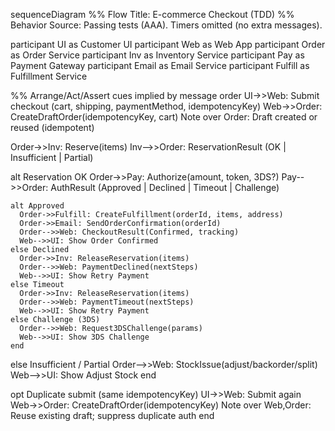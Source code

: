 sequenceDiagram
  %% Flow Title: E-commerce Checkout (TDD)
  %% Behavior Source: Passing tests (AAA). Timers omitted (no extra messages).

  participant UI as Customer UI
  participant Web as Web App
  participant Order as Order Service
  participant Inv as Inventory Service
  participant Pay as Payment Gateway
  participant Email as Email Service
  participant Fulfill as Fulfillment Service

  %% Arrange/Act/Assert cues implied by message order
  UI->>Web: Submit checkout (cart, shipping, paymentMethod, idempotencyKey)
  Web->>Order: CreateDraftOrder(idempotencyKey, cart)
  Note over Order: Draft created or reused (idempotent)

  Order->>Inv: Reserve(items)
  Inv-->>Order: ReservationResult (OK | Insufficient | Partial)

  alt Reservation OK
    Order->>Pay: Authorize(amount, token, 3DS?)
    Pay-->>Order: AuthResult (Approved | Declined | Timeout | Challenge)

    alt Approved
      Order->>Fulfill: CreateFulfillment(orderId, items, address)
      Order->>Email: SendOrderConfirmation(orderId)
      Order-->>Web: CheckoutResult(Confirmed, tracking)
      Web-->>UI: Show Order Confirmed
    else Declined
      Order->>Inv: ReleaseReservation(items)
      Order-->>Web: PaymentDeclined(nextSteps)
      Web-->>UI: Show Retry Payment
    else Timeout
      Order->>Inv: ReleaseReservation(items)
      Order-->>Web: PaymentTimeout(nextSteps)
      Web-->>UI: Show Retry Payment
    else Challenge (3DS)
      Order-->>Web: Request3DSChallenge(params)
      Web-->>UI: Show 3DS Challenge
    end

  else Insufficient / Partial
    Order-->>Web: StockIssue(adjust/backorder/split)
    Web-->>UI: Show Adjust Stock
  end

  opt Duplicate submit (same idempotencyKey)
    UI->>Web: Submit again
    Web->>Order: CreateDraftOrder(idempotencyKey)
    Note over Web,Order: Reuse existing draft; suppress duplicate auth
  end
